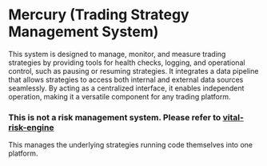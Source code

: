 # Mercury (Trading Strategy Management System)

This system is designed to manage, monitor, and measure trading strategies by providing tools for health checks, logging, and operational control, such as pausing or resuming strategies. It integrates a data pipeline that allows strategies to access both internal and external data sources seamlessly. By acting as a centralized interface, it enables independent operation, making it a versatile component for any trading platform.

### This is not a risk management system. Please refer to [vital-risk-engine](https://github.com/syntaxsdev/vital-risk-engine)
This manages the underlying strategies running code themselves into one platform.


